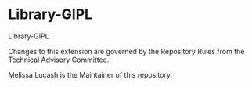 # Library-GIPL

Library-GIPL

Changes to this extension are governed by the Repository Rules from the Technical Advisory Committee.

Melissa Lucash is the Maintainer of this repository.